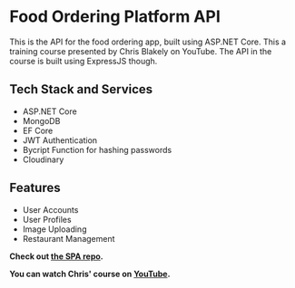 # Food Ordering Platform API

This is the API for the food ordering app, built using ASP.NET Core. This a training course presented by 
Chris Blakely on YouTube. The API in the course is built using ExpressJS though.

## Tech Stack and Services
- ASP.NET Core
- MongoDB
- EF Core
- JWT Authentication
- Bycript Function for hashing passwords
- Cloudinary

## Features
- User Accounts
- User Profiles
- Image Uploading
- Restaurant Management

**Check out [the SPA repo](https://github.com/nagiashraf/food-ordering-app-frontend).**

**You can watch Chris' course on [YouTube](https://www.youtube.com/watch?v=ardeKHEN1j4&t=18805s&ab_channel=ChrisBlakely).**
